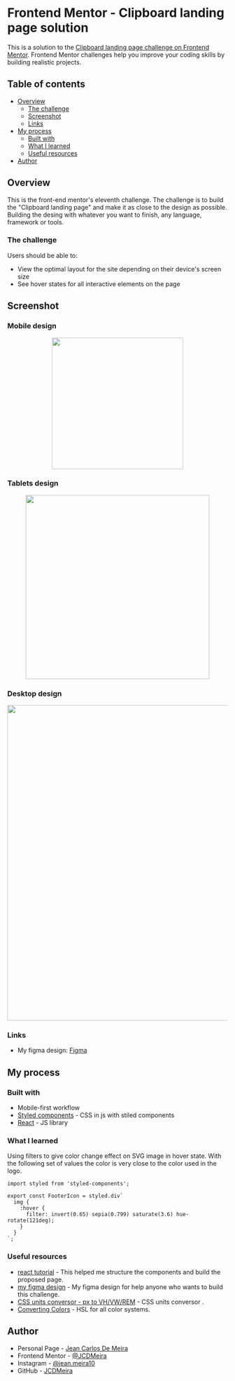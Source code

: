 # Frontend Mentor - Clipboard landing page solution

This is a solution to the [Clipboard landing page challenge on Frontend Mentor](https://www.frontendmentor.io/challenges/clipboard-landing-page-5cc9bccd6c4c91111378ecb9). Frontend Mentor challenges help you improve your coding skills by building realistic projects.

## Table of contents

- [Overview](#overview)
  - [The challenge](#the-challenge)
  - [Screenshot](#screenshot)
  - [Links](#links)
- [My process](#my-process)
  - [Built with](#built-with)
  - [What I learned](#what-i-learned)
  - [Useful resources](#useful-resources)
- [Author](#author)

## Overview

This is the front-end mentor's eleventh challenge. The challenge is to build the "Clipboard landing page" and make it as close to the design as possible. Building the desing with whatever you want to finish, any language, framework or tools.

### The challenge

Users should be able to:

- View the optimal layout for the site depending on their device's screen size
- See hover states for all interactive elements on the page

## Screenshot

### Mobile design

<p  align="center">
  <img width="300px" src="./presentation/mobile.png" align="center"></img>
</p>

### Tablets design

<p  align="center"><img width="420px"  src="./presentation/i-pad.png" align="center"></img></p>

### Desktop design

<p  align="center"><img width="720px" src="./presentation/desktop.png" align="center"></img></p>

<!--### result of my work

<p  align="center"><img width="1080px" src="./presentation/design-x-myWork.gif" align="center"></img></p> -->

### Links

<!--
- Solution URL: [My solution for this challenge](https://www.frontendmentor.io/solutions/single-price-grid-with-reactjs-YR5dhXAtZ)
- Live Site URL: [check the result](https://jcdmeira-single-price.netlify.app) -->

- My figma design: [Figma](https://www.figma.com/file/Pqbn8wwowh2B6lqU5JmslQ/11-Clipboard-lp?node-id=0%3A1)

## My process

### Built with

- Mobile-first workflow
- [Styled components](https://styled-components.com) - CSS in js with stiled components
- [React](https://reactjs.org/) - JS library

### What I learned

Using filters to give color change effect on SVG image in hover state. With the following set of values the color is very close to the color used in the logo.

```JS
import styled from 'styled-components';

export const FooterIcon = styled.div`
  img {
    :hover {
      filter: invert(0.65) sepia(0.799) saturate(3.6) hue-rotate(121deg);
    }
  }
`;

```

### Useful resources

- [react tutorial](https://pt-br.reactjs.org/tutorial/tutorial.html) - This helped me structure the components and build the proposed page.
- [my figma design](https://www.figma.com/file/Pqbn8wwowh2B6lqU5JmslQ/11-Clipboard-lp?node-id=0%3A1) - My figma design for help anyone who wants to build this challenge.
- [CSS units conversor - px to VH/VW/REM](https://it-news.pw/pxtovh/) - CSS units conversor .
- [Converting Colors](https://convertingcolors.com) - HSL for all color systems.

## Author

- Personal Page - [Jean Carlos De Meira](https://jcdmeira.github.io)
- Frontend Mentor - [@JCDMeira](https://www.frontendmentor.io/profile/JCDMeira)
- Instagram - [@jean.meira10](https://www.instagram.com/jean.meira10/)
- GitHub - [JCDMeira](https://github.com/JCDMeira)
